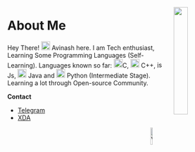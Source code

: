 <!--Git Pic-->
<a href="#"><img align="right" src="https://avatars.githubusercontent.com/u/56125142?v=4" width="25%"/></a>

<!--About me-->
<h1>About Me</h1>
<p>Hey There! <a href="#"><img src="https://media.giphy.com/media/hvRJCLFzcasrR4ia7z/giphy.gif" width="20"></a> Avinash here. I am Tech enthusiast, Learning Some Programming Languages (Self-Learning). Languages known so far: <a href="#"><img width="20" src="https://www.joshinnovations.com/adminstyles/img/gallery/1612173696.png"></a>C, <a href="#"><img width="20" src="https://www.freeiconspng.com/uploads/c--logo-icon-0.png"/></a> C++, <a href="#"><img src="https://img.favpng.com/3/7/21/javascript-node-js-computer-icons-logo-application-software-png-favpng-ebFcx9xnNQyPYnT2RTy7PWBdV.jpg" alt="js_logo" width="15"></a> Js, <a href="#"><img src="https://cdn-icons-png.flaticon.com/512/226/226777.png" width="20"></a> Java
    and <a href="#"><img width="20" src="https://sonhasoftware.com/wp-content/uploads/2021/07/python.png"></a> Python (Intermediate Stage). Learning a lot through Open-source Community.</p>

<!-- Contact -->
<!-- <details>
<summary> -->
<b>Contact</b>
    <ul>
        <li><a href="https://t.me/davinash1997">Telegram</a></li>
        <li><a href="https://forum.xda-developers.com/member.php?u=7782180"> XDA </a></li>
    </ul>
<!-- </details> -->

<!-- Contributions
<details>
<summary><b>My Contributions</b></summary>
<br>
<ul>
    <details>
    <summary><b>Kernel(s)</b></summary>
    <br>
        <ul>
            <li><details>
            <summary>AEON Kernel <b>For Exynos 7870</b></summary>
                <ul>
                    <li><a href="https://github.com/davinash97/AEON"> Source </a></li>
                    <li><a href="https://github.com/davinash97/AEON/releases"> Prebuilts </a></li>
                </ul>
                </details></li>
        </ul>
        <ul>
            </details>
            <details>
            <summary><b>Telegram Bot</b></summary>
                <ul>
                    <li><a href="https://github.com/davinash97/avabot">Source</a></li>
                    <li><a href="https://t.me/davinash97bot">Link to Bot</a></li>
                </ul>
            </details>
            <details>
            <summary><b>Kitchen </b><i>(More Like Unpacker and Repacker)</i></summary>
                <ul>
                    <li><a href="https://github.com/neel0210/dynamic">Dynamic Unpacker</a></li>
                </ul>
            </details>
            <details>
            <summary><b>Shell </b><i>(Tried to make it easy for Beginners.)</i></summary>
                <ul>
                    <li><a href="https://github.com/davinash97/shell">Shell for beginners</a></li>
                </ul>
            </details>
            <details>
            <summary><b>Shellgram </b><i>(For Developers, to send Files to Chat/Channel using shell)</i></summary>
                <ul>
                    <li><a href="https://github.com/davinash97/shellgram">Shellgram</a></li>
                </ul>
            </details>
        </ul>
    </details>
</ul>
-->
<!--Visitor Badge-->
<img src="https://visitor-badge.laobi.icu/badge?page_id=davinash97.davinash97" alt="VisitorBadge" align="right" width="10%">
